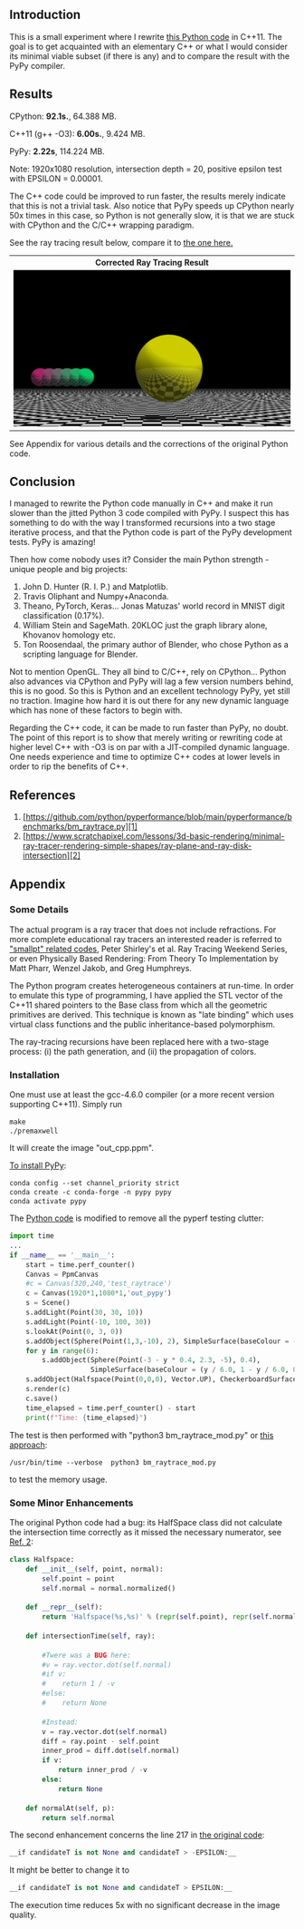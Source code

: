 ## Introduction

This is a small experiment where I rewrite [this Python code][1] in C++11. The goal is to get acquainted with an elementary C++ or what I would consider its minimal viable subset (if there is any) and to compare the result with the PyPy compiler.

## Results

CPython: __92.1s.__, 64.388 MB. 

C++11 (g++ -O3): __6.00s.__, 9.424 MB.

PyPy: __2.22s__, 114.224 MB.

Note: 1920x1080 resolution, intersection depth = 20, positive epsilon test with EPSILON = 0.00001. 

The C++ code could be improved to run faster, the results merely indicate that this is not a trivial task. Also notice that PyPy speeds up CPython nearly 50x times in this case, so Python is not generally slow, it is that we are stuck with CPython and the C/C++ wrapping paradigm.

See the ray tracing result below, compare it to [the one here.](https://pyperformance.readthedocs.io/)

<table>
<tr>
<th style="text-align:center"> Corrected Ray Tracing Result</th>
</tr>
<tr>
<td>
<img src="./out_cpp.jpg"  alt="Ray tracing light in the scene with seven spheres." width="100%" >
</td>
</tr>
</table>

See Appendix for various details and the corrections of the original Python code.

## Conclusion

I managed to rewrite the Python code manually in C++ and make it run slower than the jitted Python 3 code compiled with PyPy. I suspect this has something to do with the way I transformed recursions into a two stage iterative process, and that the Python code is part of the PyPy development tests. PyPy is amazing!

Then how come nobody uses it? Consider the main Python strength - unique people and big projects:

1. John D. Hunter (R. I. P.) and Matplotlib.
2. Travis Oliphant and Numpy+Anaconda.
3. Theano, PyTorch, Keras... Jonas Matuzas' world record in MNIST digit classification (0.17%).
4. William Stein and SageMath. 20KLOC just the graph library alone, Khovanov homology etc.
5. Ton Roosendaal, the primary author of Blender, who chose Python as a scripting language for Blender.

Not to mention OpenGL. They all bind to C/C++, rely on CPython... Python also advances via CPython and PyPy will lag a few version numbers behind, this is no good. So this is Python and an excellent technology PyPy, yet still no traction. Imagine how hard it is out there for any new dynamic language which has none of these factors to begin with.

Regarding the C++ code, it can be made to run faster than PyPy, no doubt. The point of this report is to show that merely writing or rewriting code at higher level C++ with -O3 is on par with a JIT-compiled dynamic language. One needs experience and time to optimize C++ codes at lower levels in order to rip the benefits of C++.

## References

1. [https://github.com/python/pyperformance/blob/main/pyperformance/benchmarks/bm_raytrace.py][1]
2. [https://www.scratchapixel.com/lessons/3d-basic-rendering/minimal-ray-tracer-rendering-simple-shapes/ray-plane-and-ray-disk-intersection][2]

[1]: https://github.com/python/pyperformance/blob/main/pyperformance/benchmarks/bm_raytrace.py
[2]: https://www.scratchapixel.com/lessons/3d-basic-rendering/minimal-ray-tracer-rendering-simple-shapes/ray-plane-and-ray-disk-intersection

## Appendix

### Some Details

The actual program is a ray tracer that does not include refractions. For more complete educational ray tracers an interested reader is referred to ["smallpt" related codes](https://github.com/seifeddinedridi/smallvpt), Peter Shirley's et al. Ray Tracing Weekend Series, or even Physically Based Rendering: From Theory To Implementation by Matt Pharr, Wenzel Jakob, and Greg Humphreys.

The Python program creates heterogeneous containers at run-time. In order to emulate this type of programming, 
I have applied the STL vector of the C++11 shared pointers to the Base class from which all the geometric 
primitives are derived. This technique is known as "late binding" which uses virtual class functions and the public 
inheritance-based polymorphism. 

The ray-tracing recursions have been replaced here with a two-stage process: (i) the path generation, 
and (ii) the propagation of colors. 

### Installation

One must use at least the gcc-4.6.0 compiler (or a more recent version supporting C++11).
Simply run
```console
make
./premaxwell
```
It will create the image "out_cpp.ppm".

[To install PyPy](https://stackoverflow.com/questions/53266913/how-to-create-a-conda-environment-that-uses-pypy):
```console
conda config --set channel_priority strict
conda create -c conda-forge -n pypy pypy
conda activate pypy
```

The [Python code][1] is modified to remove all the pyperf testing clutter:
```python
import time
...
if __name__ == '__main__':
    start = time.perf_counter()
    Canvas = PpmCanvas
    #c = Canvas(320,240,'test_raytrace')
    c = Canvas(1920*1,1080*1,'out_pypy')
    s = Scene()
    s.addLight(Point(30, 30, 10))
    s.addLight(Point(-10, 100, 30))
    s.lookAt(Point(0, 3, 0))
    s.addObject(Sphere(Point(1,3,-10), 2), SimpleSurface(baseColour = (1,1,0)))
    for y in range(6):
        s.addObject(Sphere(Point(-3 - y * 0.4, 2.3, -5), 0.4),
                    SimpleSurface(baseColour = (y / 6.0, 1 - y / 6.0, 0.5)))
    s.addObject(Halfspace(Point(0,0,0), Vector.UP), CheckerboardSurface())
    s.render(c)
    c.save()
    time_elapsed = time.perf_counter() - start
    print(f"Time: {time_elapsed}")
```

The test is then performed with "python3 bm_raytrace_mod.py" or [this approach](https://unix.stackexchange.com/questions/375889/unix-command-to-tell-how-much-ram-was-used-during-program-runtime):
```console
/usr/bin/time --verbose  python3 bm_raytrace_mod.py
```
to test the memory usage.

### Some Minor Enhancements

The original Python code had a bug: its HalfSpace class did not calculate the intersection 
time correctly as it missed the necessary numerator, see [Ref. 2][2]:
```Python
class Halfspace:
    def __init__(self, point, normal):
        self.point = point
        self.normal = normal.normalized()

    def __repr__(self):
        return 'Halfspace(%s,%s)' % (repr(self.point), repr(self.normal))

    def intersectionTime(self, ray):
        
        #Twere was a BUG here:     
        #v = ray.vector.dot(self.normal)
        #if v:
        #    return 1 / -v
        #else:
        #    return None
        
        #Instead:
        v = ray.vector.dot(self.normal)
        diff = ray.point - self.point
        inner_prod = diff.dot(self.normal)
        if v:
            return inner_prod / -v
        else:
            return None

    def normalAt(self, p):
        return self.normal
```

The second enhancement concerns the line 217 in [the original code][1]:
```python
__if candidateT is not None and candidateT > -EPSILON:__
```
It might be better to change it to
```python
__if candidateT is not None and candidateT > EPSILON:__
```
The execution time reduces 5x with no significant decrease in the image quality.


